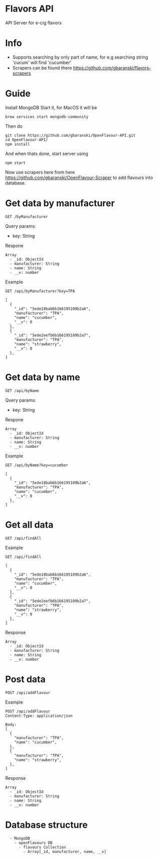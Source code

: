 # Flavors API

API Server for e-cig flavors

# Info

- Supports searching by only part of name, for e.g searching string 'cucum' will find 'cucumber'
- Scrapers can be found there https://github.com/gbaranski/flavors-scrapers
# Guide
Install MongoDB
Start it, for MacOS it will be 
```
brew services start mongodb-community
```
Then do
```
git clone https://github.com/gbaranski/OpenFlavour-API.git
cd OpenFlavour-API/
npm install
```
And when thats done, start server using
```
npm start
```
Now use scrapers here from here https://github.com/gbaranski/OpenFlavour-Scraper to add flavours into database.


# Get data by manufacturer

```
GET /byManufacturer
```

Query params:

- key: String

Respone

```
Array
  - _id: ObjectId
  - manufacturer: String
  - name: String
  - __v: number
```

Example

```
GET /api/byManufacturer?key=TPA

[
  {
    "_id": "5ede18bab6b166195109b2a6",
    "manufacturer": "TPA",
    "name": "cucumber",
    "__v": 0
  },
  {
    "_id": "5ede2eefb6b166195109b2a7",
    "manufacturer": "TPA",
    "name": "strawberry",
    "__v": 0
  },
]
```

# Get data by name

```
GET /api/byName
```

Query params:

- key: String

Respone

```
Array
  - _id: ObjectId
  - manufacturer: String
  - name: String
  - __v: number
```

Example

```
GET /api/byName?key=cucumber

[
  {
    "_id": "5ede18bab6b166195109b2a6",
    "manufacturer": "TPA",
    "name": "cucumber",
    "__v": 0
  },
]
```
# Get all data
```
GET /api/findAll
```
Example

```
GET /api/findAll

[
  {
    "_id": "5ede18bab6b166195109b2a6",
    "manufacturer": "TPA",
    "name": "cucumber",
    "__v": 0
  },
  {
    "_id": "5ede2eefb6b166195109b2a7",
    "manufacturer": "TPA",
    "name": "strawberry",
    "__v": 0
  },
]
```

Response 
```
Array
  - _id: ObjectId
  - manufacturer: String
  - name: String
  - __v: number
```

# Post data
```
POST /api/addFlavour
```
Example

```
POST /api/addFlavour
Content-Type: application/json

Body:
[
  {
    "manufacturer": "TPA",
    "name": "cucumber",
  },
  {
    "manufacturer": "TPA",
    "name": "strawberry",
  },
]
```

Response 

```
Array
  - _id: ObjectId
  - manufacturer: String
  - name: String
  - __v: number
```

# Database structure

```
  - MongoDB
    - openFlavours DB
      - flavours Collection
        - Array[_id, manufacturer, name, __v]
```
